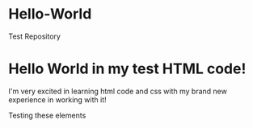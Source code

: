 # Hello-World
Test Repository 
<html> 
  <body>
    <h1> Hello World in my test HTML code! </h1>
    <p> I'm very excited in learning html code and css with my brand new experience in working with it! </p> 
  </body>
</html>

Testing these elements 
